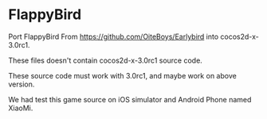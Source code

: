 FlappyBird
==========

Port FlappyBird From https://github.com/OiteBoys/Earlybird into cocos2d-x-3.0rc1.

These files doesn't contain cocos2d-x-3.0rc1 source code. 

These source code must work with 3.0rc1, and maybe work on above version.

We had test this game source on iOS simulator and Android Phone named XiaoMi.